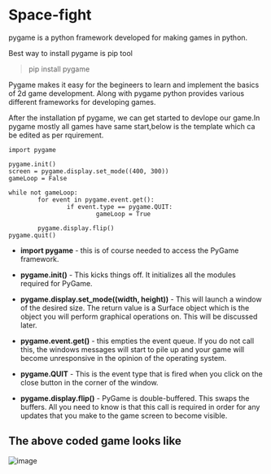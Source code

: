 # Space-fight
pygame is a python framework developed for making games in python.

Best way to install pygame is pip tool
>pip install pygame

Pygame makes it easy for the begineers to learn and implement the basics of 2d game development.
Along with pygame python provides various different frameworks for developing games.

After the installation pf pygame, we can get started to devlope our game.In pygame mostly all games have same start,below is the template which 
ca be edited as per rquirement.

```
import pygame

pygame.init()
screen = pygame.display.set_mode((400, 300))
gameLoop = False

while not gameLoop:
        for event in pygame.event.get():
                if event.type == pygame.QUIT:
                        gameLoop = True
        
        pygame.display.flip()
pygame.quit()

```

- **import pygame** - this is of course needed to access the PyGame framework.

- **pygame.init()** - This kicks things off. It initializes all the modules required for PyGame.

- **pygame.display.set_mode((width, height))** - This will launch a window of the desired size. The return value is a Surface object which is the object you will perform graphical operations on. This will be discussed later.

- **pygame.event.get()** - this empties the event queue. If you do not call this, the windows messages will start to pile up and your game will become unresponsive in the opinion of the operating system.

- **pygame.QUIT** - This is the event type that is fired when you click on the close button in the corner of the window.

- **pygame.display.flip()** - PyGame is double-buffered. This swaps the buffers. All you need to know is that this call is required in order for any updates that you make to the game screen to become visible.


## The above coded game looks like
![image](https://github.com/Akash-152000/Space-fight/blob/master/Pic.png)
